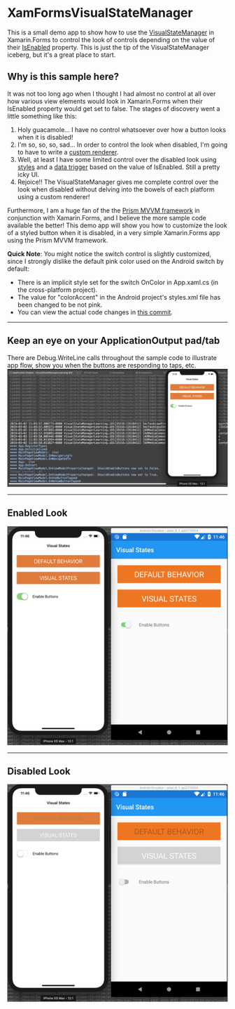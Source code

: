 # XamFormsVisualStateManager
This is a small demo app to show how to use the [VisualStateManager](https://docs.microsoft.com/en-us/xamarin/xamarin-forms/user-interface/visual-state-manager) in Xamarin.Forms to control the look of controls depending on the value of their [IsEnabled](https://docs.microsoft.com/en-us/dotnet/api/xamarin.forms.visualelement.isenabled?view=xamarin-forms) property. This is just the tip of the VisualStateManager iceberg, but it's a great place to start.

## Why is this sample here?
It was not too long ago when I thought I had almost no control at all over how various view elements would look in Xamarin.Forms when their IsEnabled property would get set to false. The stages of discovery went a little something like this:
1. Holy guacamole... I have no control whatsoever over how a button looks when it is disabled!
2. I'm so, so, so, sad... In order to control the look when disabled, I'm going to have to write a [custom renderer](https://docs.microsoft.com/en-us/xamarin/xamarin-forms/app-fundamentals/custom-renderer/introduction).
3. Well, at least I have some limited control over the disabled look using [styles](https://docs.microsoft.com/en-us/xamarin/xamarin-forms/user-interface/styles/xaml/index) and a [data trigger](https://docs.microsoft.com/en-us/xamarin/xamarin-forms/app-fundamentals/triggers) based on the value of IsEnabled. Still a pretty icky UI.
4. Rejoice!! The VisualStateManager gives me complete control over the look when disabled without delving into the bowels of each platform using a custom renderer!

Furthermore, I am a huge fan of the the [Prism MVVM framework](https://prismlibrary.github.io/) in conjunction with Xamarin.Forms, and I believe the more sample code available the better! This demo app will show you how to customize the look of a styled button when it is disabled, in a very simple Xamarin.Forms app using the Prism MVVM framework.

**Quick Note**:  You might notice the switch control is slightly customized, since I strongly dislike the default pink color used on the Android switch by default:
* There is an implicit style set for the switch OnColor in App.xaml.cs (in the cross-platform project). 
* The value for "colorAccent" in the Android project's styles.xml file has been changed to be not pink.
* You can view the actual code changes in [this commit](https://github.com/jbachelor/XamFormsVisualStateManager/commit/2fed5c837e5ce4b34547f28c84f9b856554b5adf).

***
## Keep an eye on your ApplicationOutput pad/tab
There are Debug.WriteLine calls throughout the sample code to illustrate app flow, show you when the buttons are responding to taps, etc.
![App running with output tab in the background](AppOutput.png "App running with output tab in the background")

***
## Enabled Look
![App with buttons enabled](Enabled.png "App with buttons enabled")

***
## Disabled Look
![App with buttons disabled](Disabled.png "App with buttons disabled")
